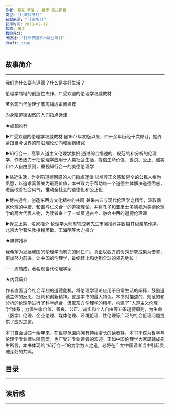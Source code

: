 ```yaml
---
作者: 雅克·蒂洛 / 基思·克拉斯曼
类型: "[[教科书]]"
获取来源: "[[京东]]"
获得时间: 2018-02-19
状态: 未读
我的评分: 
出版社: "[[世界图书出版公司]]"
draft: true
---
```

## 故事简介
---
我们为什么要有道德？什么是美好生活？

伦理学领域的创造性杰作、广受欢迎的伦理学权威教材

著名现当代伦理学家周辅成审阅推荐

为身陷道德困惑的人们指点迷津

★编辑推荐

▶广受欢迎的伦理学权威教材 自1977年初版以来，四十余年历经十次修订，始终紧跟当今世界的前沿理论动向和案例研究

▶知行合一，高擎人道主义伦理学旗帜 通过综合描述的、规范的和分析的伦理学，作者致力于把伦理学应用于人类社会生活，提倡生命价值、善良、公正、诚实和个人自由原则，重视知行合一的美德伦理学

▶贴近生活，为身陷道德困惑的人们指点迷津 以培养正义感和健全的公民人格为夙愿，以追求真善美为最高价值，本书致力于帮助每一个道德主体解决道德困惑，进而改善社会风气，推动全社会的道德化和公正化

▶博古通今，创造东西方文化精神的共鸣 兼采古典与现代伦理学之精华，汲取儒家伦理的中庸、和谐与仁义合一的道德理论，并将孔子和亚里士多德视为美德伦理学的两大代表人物，为读者奉上了一堂贯通古今、融会中西的道德伦理课

▶译文上乘，名家推介 伦理学大师周辅成老先生审阅推荐并数易其稿亲笔作序，北京大学著名教授魏英敏、王海明等大力推介

★媒体推荐

我希望为发展我国的伦理学而努力的同仁们，真正以西方的优秀研究成果为借鉴，更加努力前进，让中国的伦理学，最终赶上和达到全球的领先地位！

——周辅成，著名现当代伦理学家

★内容简介

作者直面当今社会深刻的道德危机，将伦理学理论应用于日常生活的阐释，鼓励道德主体的反思、批判和创新精神。这是本书的最大特色。本书对描述的、规范的和分析的伦理学进行了科学综合，汲取东方伦理学的精华，构建了“人道主义伦理学”体系；力倡生命价值、善良、公正、诚实和个人自由等五条道德原则，为生命（医学）伦理、企业伦理、媒体伦理、环境伦理、性伦理等广泛的社会伦理问题提供了应对之道。

本书自面世四十余年来，在世界范围内拥有持续增长的读者群。本书不仅为哲学与伦理学专业师生所喜爱，也广受非专业读者的欢迎。正如中国伦理学大家周辅成先生所言，本书体现的“知行合一”的为学为人之道，必将在广大中国读者当中引起灵魂深处的共鸣。
## 目录
---


## 读后感
---
